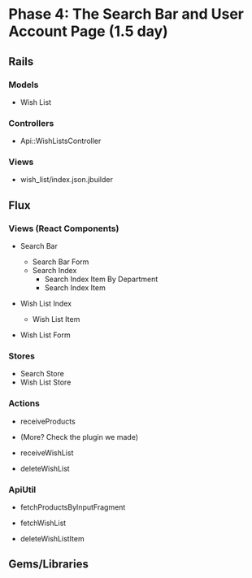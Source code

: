 # Phase 4: The Search Bar and User Account Page (1.5 day)

## Rails
### Models
* Wish List

### Controllers
* Api::WishListsController

### Views
* wish_list/index.json.jbuilder

## Flux
### Views (React Components)
* Search Bar
  - Search Bar Form
  - Search Index
    - Search Index Item By Department
    - Search Index Item

* Wish List Index
  - Wish List Item
* Wish List Form

### Stores
* Search Store
* Wish List Store

### Actions
* receiveProducts
* (More? Check the plugin we made)

* receiveWishList
* deleteWishList

### ApiUtil
* fetchProductsByInputFragment

* fetchWishList
* deleteWishListItem

## Gems/Libraries
